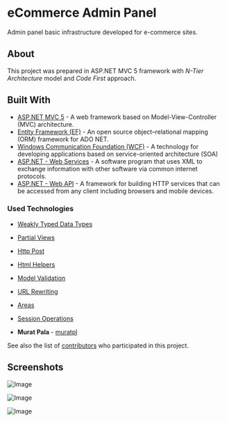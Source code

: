 # eCommerce Admin Panel
Admin panel basic infrastructure developed for e-commerce sites.
## About

This project was prepared in ASP.NET MVC 5 framework with *N-Tier Architecture* model and *Code First* approach.

## Built With

-   [ ASP.NET MVC 5](https://docs.microsoft.com/en-us/aspnet/mvc/overview/getting-started/introduction/getting-started)  - A web framework based on Model-View-Controller (MVC) architecture.
-   [Entity Framework (EF)](https://docs.microsoft.com/en-us/ef/)  - An open source object–relational mapping (ORM) framework for ADO NET.
-   [Windows Communication Foundation (WCF)](https://docs.microsoft.com/en-us/dotnet/framework/wcf/whats-wcf)  - A technology for developing applications based on service-oriented architecture (SOA)
-   [ASP.NET - Web Services](https://docs.microsoft.com/en-us/dotnet/api/system.web.services.webservice?view=netframework-4.8)  - A software program that uses XML to exchange information with other software via common internet protocols.
- [ASP.NET - Web API](https://dotnet.microsoft.com/en-us/apps/aspnet/apis)  - A framework for building HTTP services that can be accessed from any client including browsers and mobile devices.

### Used Technologies

-  [Weakly Typed Data Types](https://docs.microsoft.com/en-us/aspnet/core/mvc/views/overview?view=aspnetcore-6.0) 
-  [Partial Views](https://docs.microsoft.com/en-us/aspnet/mvc/videos/mvc-2/how-do-i/how-do-i-work-with-data-in-aspnet-mvc-partial-views) 
-  [Http Post](https://docs.microsoft.com/en-us/dotnet/api/system.web.mvc.httppostattribute?view=aspnet-mvc-5.2) 
-  [Html Helpers](https://docs.microsoft.com/en-us/dotnet/api/system.web.mvc.htmlhelper?view=aspnet-mvc-5.2)  
-  [Model Validation](https://docs.microsoft.com/en-us/aspnet/core/mvc/views/overview?view=aspnetcore-6.0) 
-  [URL Rewriting](https://docs.microsoft.com/en-us/iis/extensions/url-rewrite-module/iis-url-rewriting-and-aspnet-routing) 
- [Areas](https://docs.microsoft.com/en-us/previous-versions/aspnet/ee671793(v=vs.98)) 
- [Session Operations](https://docs.microsoft.com/en-us/previous-versions/aspnet/dn468175(v=vs.108)) 

-   **Murat Pala**   -  [muratpl](https://github.com/muratpl)

See also the list of  [contributors](https://github.com/muratpl/eCommerce/contributors)  who participated in this project.

## Screenshots
![Image](https://i.imgur.com/pNGyNqp.png)

![Image](https://i.imgur.com/cR62IMS.png)


![Image](https://i.imgur.com/ZYq5VbS.png)
